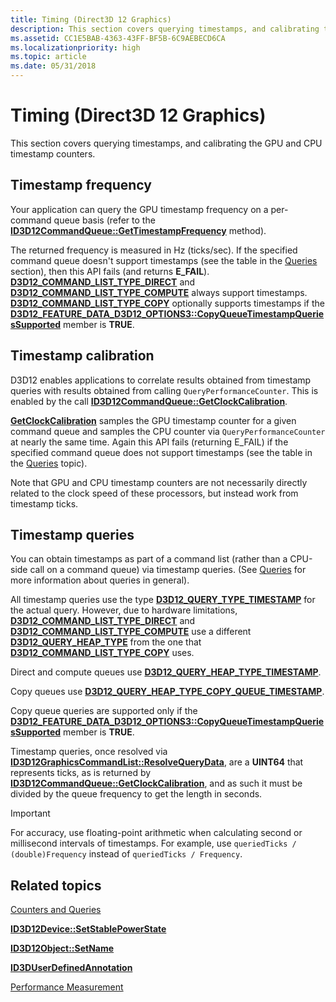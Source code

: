 ```yaml
---
title: Timing (Direct3D 12 Graphics)
description: This section covers querying timestamps, and calibrating the GPU and CPU timestamp counters.
ms.assetid: CC1E5BAB-4363-43FF-BF5B-6C9AEBECD6CA
ms.localizationpriority: high
ms.topic: article
ms.date: 05/31/2018
---
```


# Timing (Direct3D 12 Graphics)

This section covers querying timestamps, and calibrating the GPU and CPU timestamp counters.

## Timestamp frequency

Your application can query the GPU timestamp frequency on a per-command queue basis (refer to the [**ID3D12CommandQueue::GetTimestampFrequency**](/windows/win32/api/d3d12/nf-d3d12-id3d12commandqueue-gettimestampfrequency) method).

The returned frequency is measured in Hz (ticks/sec). If the specified command queue doesn't support timestamps (see the table in the [Queries](queries.md) section), then this API fails (and returns **E_FAIL**). [**D3D12_COMMAND_LIST_TYPE_DIRECT**](/windows/win32/api/d3d12/ne-d3d12-d3d12_command_list_type) and [**D3D12_COMMAND_LIST_TYPE_COMPUTE**](/windows/win32/api/d3d12/ne-d3d12-d3d12_command_list_type) always support timestamps. [**D3D12_COMMAND_LIST_TYPE_COPY**](/windows/win32/api/d3d12/ne-d3d12-d3d12_command_list_type) optionally supports timestamps if the [**D3D12_FEATURE_DATA_D3D12_OPTIONS3::CopyQueueTimestampQueriesSupported**](/windows/win32/api/d3d12/ns-d3d12-d3d12_feature_data_d3d12_options3) member is **TRUE**.

## Timestamp calibration

D3D12 enables applications to correlate results obtained from timestamp queries with results obtained from calling `QueryPerformanceCounter`. This is enabled by the call [**ID3D12CommandQueue::GetClockCalibration**](/windows/desktop/api/d3d12/nf-d3d12-id3d12commandqueue-getclockcalibration).

[**GetClockCalibration**](/windows/desktop/api/d3d12/nf-d3d12-id3d12commandqueue-getclockcalibration) samples the GPU timestamp counter for a given command queue and samples the CPU counter via `QueryPerformanceCounter` at nearly the same time. Again this API fails (returning E\_FAIL) if the specified command queue does not support timestamps (see the table in the [Queries](queries.md) topic).

Note that GPU and CPU timestamp counters are not necessarily directly related to the clock speed of these processors, but instead work from timestamp ticks.

## Timestamp queries

You can obtain timestamps as part of a command list (rather than a CPU-side call on a command queue) via timestamp queries. (See [Queries](queries.md) for more information about queries in general). 

All timestamp queries use the type [**D3D12_QUERY_TYPE_TIMESTAMP**](/windows/win32/api/d3d12/ne-d3d12-d3d12_query_type) for the actual query. However, due to hardware limitations, [**D3D12_COMMAND_LIST_TYPE_DIRECT**](/windows/win32/api/d3d12/ne-d3d12-d3d12_command_list_type) and [**D3D12_COMMAND_LIST_TYPE_COMPUTE**](/windows/win32/api/d3d12/ne-d3d12-d3d12_command_list_type) use a different [**D3D12_QUERY_HEAP_TYPE**](/windows/win32/api/d3d12/ne-d3d12-d3d12_query_heap_type) from the one that [**D3D12_COMMAND_LIST_TYPE_COPY**](/windows/win32/api/d3d12/ne-d3d12-d3d12_command_list_type) uses.

Direct and compute queues use [**D3D12_QUERY_HEAP_TYPE_TIMESTAMP**](/windows/win32/api/d3d12/ne-d3d12-d3d12_query_heap_type).

Copy queues use [**D3D12_QUERY_HEAP_TYPE_COPY_QUEUE_TIMESTAMP**](/windows/win32/api/d3d12/ne-d3d12-d3d12_query_heap_type).

Copy queue queries are supported only if the [**D3D12_FEATURE_DATA_D3D12_OPTIONS3::CopyQueueTimestampQueriesSupported**](/windows/win32/api/d3d12/ns-d3d12-d3d12_feature_data_d3d12_options3) member is **TRUE**.

Timestamp queries, once resolved via [**ID3D12GraphicsCommandList::ResolveQueryData**](/windows/win32/api/d3d12/nf-d3d12-id3d12graphicscommandlist-resolvequerydata), are a 
**UINT64** that represents ticks, as is returned by [**ID3D12CommandQueue::GetClockCalibration**](/windows/win32/api/d3d12/nf-d3d12-id3d12commandqueue-getclockcalibration), and as such it must be divided by the queue frequency to get the length in seconds.

> [!IMPORTANT]
> For accuracy, use floating-point arithmetic when calculating second or millisecond intervals of timestamps. For example, use `queriedTicks / (double)Frequency` instead of `queriedTicks / Frequency`.

## Related topics

<dl> <dt>

[Counters and Queries](counters-and-queries.md)
</dt> <dt>

[**ID3D12Device::SetStablePowerState**](/windows/desktop/api/d3d12/nf-d3d12-id3d12device-setstablepowerstate)
</dt> <dt>

[**ID3D12Object::SetName**](/windows/desktop/api/d3d12/nf-d3d12-id3d12object-setname)
</dt> <dt>

[**ID3DUserDefinedAnnotation**](/windows/desktop/api/d3d11_1/nn-d3d11_1-id3duserdefinedannotation)
</dt> <dt>

[Performance Measurement](performance-measurement.md)
</dt> </dl>
